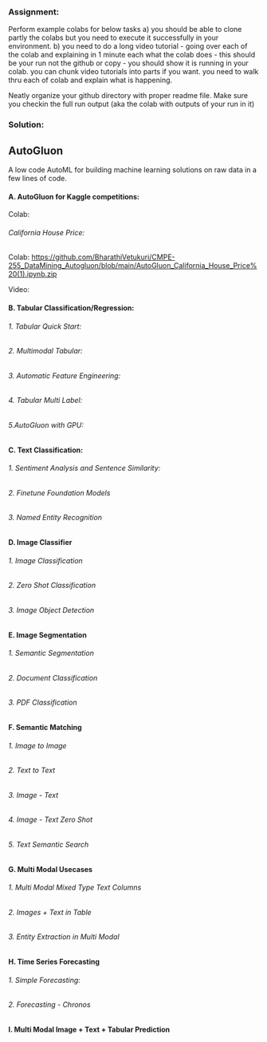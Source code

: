 ### **Assignment**:

Perform example colabs for below tasks 
a) you should be able to clone partly the colabs but you need to execute it successfully in your environment.
b) you need to do a long video tutorial - going over each of the colab and explaining in 1 minute each what the colab does - this should be your run not the github or copy - you should show it is running in your colab.  you can chunk video tutorials into parts if you want. you need to walk thru each of  colab and explain what is happening.

Neatly organize your github directory with proper readme file. 
Make sure you checkin the full run output (aka the colab with outputs of your run in it)

### **Solution**:

## **AutoGluon**

A low code AutoML for building machine learning solutions on raw data in a few lines of code.

#### A. AutoGluon for Kaggle competitions:
Colab:

###### California House Price:
Colab: https://github.com/BharathiVetukuri/CMPE-255_DataMining_Autogluon/blob/main/AutoGluon_California_House_Price%20(1).ipynb.zip

Video:





#### B. Tabular Classification/Regression:

###### 1. Tabular Quick Start:
 
###### 2. Multimodal Tabular:

###### 3. Automatic Feature Engineering:

###### 4. Tabular Multi Label:

###### 5.AutoGluon with GPU:

#### C. Text Classification:

###### 1. Sentiment Analysis and Sentence Similarity:

###### 2. Finetune Foundation Models

###### 3. Named Entity Recognition

#### D. Image Classifier

###### 1. Image Classification

###### 2. Zero Shot Classification

###### 3. Image Object Detection

#### E. Image Segmentation

###### 1. Semantic Segmentation

###### 2. Document Classification

###### 3. PDF Classification

#### F. Semantic Matching

###### 1. Image to Image

###### 2. Text to Text

###### 3. Image - Text

###### 4. Image - Text Zero Shot

###### 5. Text Semantic Search

#### G. Multi Modal Usecases

###### 1. Multi Modal Mixed Type Text Columns

###### 2. Images + Text in Table

###### 3. Entity Extraction in Multi Modal

#### H. Time Series Forecasting

###### 1. Simple Forecasting:

###### 2. Forecasting - Chronos

#### I. Multi Modal Image + Text + Tabular Prediction



